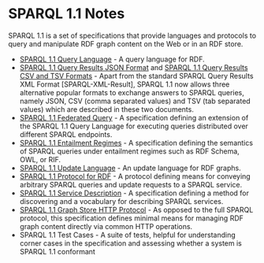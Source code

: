 # SPARQL 1.1 Notes

SPARQL 1.1 is a set of specifications that provide languages and protocols to query and manipulate RDF graph content on the Web or in an RDF store.

- [SPARQL 1.1 Query Language](https://www.w3.org/TR/sparql11-query/) - A query language for RDF.
- [SPARQL 1.1 Query Results JSON Format](https://www.w3.org/TR/sparql11-results-json/) and [SPARQL 1.1 Query Results CSV and TSV Formats](https://www.w3.org/TR/sparql11-results-csv-tsv/) - Apart from the standard SPARQL Query Results XML Format [SPARQL-XML-Result], SPARQL 1.1 now allows three alternative popular formats to exchange answers to SPARQL queries, namely JSON, CSV (comma separated values) and TSV (tab separated values) which are described in these two documents.
- [SPARQL 1.1 Federated Query](https://www.w3.org/TR/sparql11-federated-query/) - A specification defining an extension of the SPARQL 1.1 Query Language for executing queries distributed over different SPARQL endpoints.
- [SPARQL 1.1 Entailment Regimes](https://www.w3.org/TR/sparql11-entailment/) - A specification defining the semantics of SPARQL queries under entailment regimes such as RDF Schema, OWL, or RIF.
- [SPARQL 1.1 Update Language](https://www.w3.org/TR/sparql11-update/) - An update language for RDF graphs.
- [SPARQL 1.1 Protocol for RDF](https://www.w3.org/TR/sparql11-protocol/) - A protocol defining means for conveying arbitrary SPARQL queries and update requests to a SPARQL service.
- [SPARQL 1.1 Service Description](https://www.w3.org/TR/sparql11-service-description/) - A specification defining a method for discovering and a vocabulary for describing SPARQL services.
- [SPARQL 1.1 Graph Store HTTP Protocol](https://www.w3.org/TR/sparql11-http-rdf-update/) - As opposed to the full SPARQL protocol, this specification defines minimal means for managing RDF graph content directly via common HTTP operations.
- SPARQL 1.1 Test Cases - A suite of tests, helpful for understanding corner cases in the specification and assessing whether a system is SPARQL 1.1 conformant
